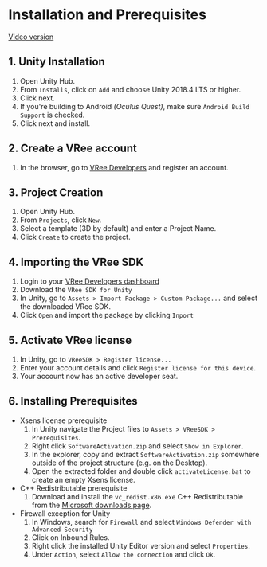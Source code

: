 # Installation and Prerequisites

[Video version](https://www.youtube.com/watch?v=pw_7XS6vc1A)

## 1. Unity Installation

1. Open Unity Hub.
1. From `Installs`, click on `Add` and choose Unity 2018.4 LTS or higher.
1. Click next.
1. If you're building to Android _(Oculus Quest)_, make sure `Android Build Support` is checked.
1. Click next and install.

## 2. Create a VRee account

1. In the browser, go to [VRee Developers](https://developer.vree.world/dashboard/register "VRee Developers") and register an account.

## 3. Project Creation

1. Open Unity Hub.
1. From `Projects`, click `New`.
1. Select a template (3D by default) and enter a Project Name.
1. Click `Create` to create the project.

## 4. Importing the VRee SDK

1. Login to your [VRee Developers dashboard](https://developer.vree.world/dashboard/login "VRee Developers dashboard")
1. Download the `VRee SDK for Unity`
1. In Unity, go to `Assets > Import Package > Custom Package...` and select the downloaded VRee SDK.
1. Click `Open` and import the package by clicking `Inport`

## 5. Activate VRee license

1. In Unity, go to `VReeSDK > Register license...`
1. Enter your account details and click `Register license for this device`.
1. Your account now has an active developer seat.

## 6. Installing Prerequisites

- Xsens license prerequisite
  1. In Unity navigate the Project files to `Assets > VReeSDK > Prerequisites`.
  1. Right click `SoftwareActivation.zip` and select `Show in Explorer`.
  1. In the explorer, copy and extract `SoftwareActivation.zip` somewhere outside of the project structure (e.g. on the Desktop).
  1. Open the extracted folder and double click `activateLicense.bat` to create an empty Xsens license.
- C++ Redistributable prerequisite
  1. Download and install the `vc_redist.x86.exe` C++ Redistributable from the [Microsoft downloads page](https://www.microsoft.com/en-us/download/details.aspx?id=53840 "Microsoft downloads page").
- Firewall exception for Unity
  1. In Windows, search for `Firewall` and select `Windows Defender with Advanced Security`
  1. Click on Inbound Rules.
  1. Right click the installed Unity Editor version and select `Properties`.
  1. Under `Action`, select `Allow the connection` and click `Ok`.
